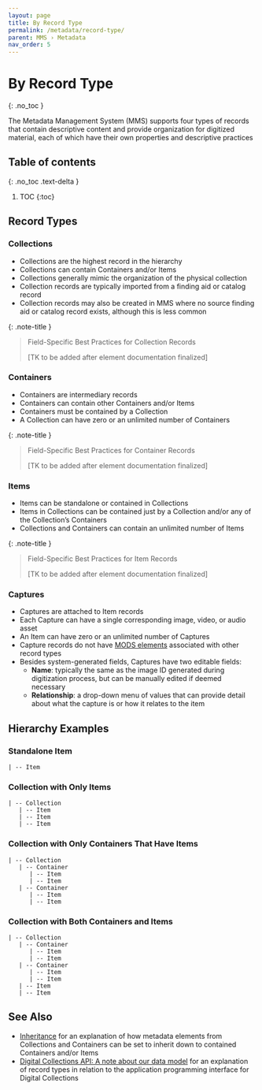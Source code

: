 ```yaml
---
layout: page
title: By Record Type
permalink: /metadata/record-type/
parent: MMS › Metadata
nav_order: 5
---
```


# By Record Type
{: .no_toc }

The Metadata Management System (MMS) supports four types of records that contain descriptive content and provide organization for digitized material, each of which have their own properties and descriptive practices

## Table of contents
{: .no_toc .text-delta }

1. TOC
{:toc}

## Record Types

### Collections
* Collections are the highest record in the hierarchy
* Collections can contain Containers and/or Items
* Collections generally mimic the organization of the physical collection
* Collection records are typically imported from a finding aid or catalog record
* Collection records may also be created in MMS where no source finding aid or catalog record exists, although this is less common

{: .note-title }
> Field-Specific Best Practices for Collection Records
>
> [TK to be added after element documentation finalized]

### Containers
* Containers are intermediary records
* Containers can contain other Containers and/or Items
* Containers must be contained by a Collection
* A Collection can have zero or an unlimited number of Containers

{: .note-title }
> Field-Specific Best Practices for Container Records
>
> [TK to be added after element documentation finalized]

### Items
* Items can be standalone or contained in Collections
* Items in Collections can be contained just by a Collection and/or any of the Collection’s Containers
* Collections and Containers can contain an unlimited number of Items

{: .note-title }
> Field-Specific Best Practices for Item Records
>
> [TK to be added after element documentation finalized]

### Captures
* Captures are attached to Item records
* Each Capture can have a single corresponding image, video, or audio asset
* An Item can have zero or an unlimited number of Captures
* Capture records do not have [MODS elements](/metadata-documentation/metadata/element/) associated with other record types
* Besides system-generated fields, Captures have two editable fields:
    * **Name**: typically the same as the image ID generated during digitization process, but can be manually edited if deemed necessary
    * **Relationship**: a drop-down menu of values that can provide detail about what the capture is or how it relates to the item

## Hierarchy Examples

### Standalone Item
```
| -- Item
```

### Collection with Only Items
```
| -- Collection
   | -- Item
   | -- Item
   | -- Item
```

### Collection with Only Containers That Have Items
```
| -- Collection
   | -- Container
      | -- Item
      | -- Item
   | -- Container
      | -- Item
      | -- Item
```

### Collection with Both Containers and Items
```
| -- Collection
   | -- Container
      | -- Item
      | -- Item
   | -- Container
      | -- Item
      | -- Item
   | -- Item
   | -- Item
```

## See Also
* [Inheritance](/metadata-documentation/metadata/guidelines/#inheritance) for an explanation of how metadata elements from Collections and Containers can be set to inherit down to contained Containers and/or Items
* [Digital Collections API: A note about our data model](https://api.repo.nypl.org/#data-model) for an explanation of record types in relation to the application programming interface for Digital Collections